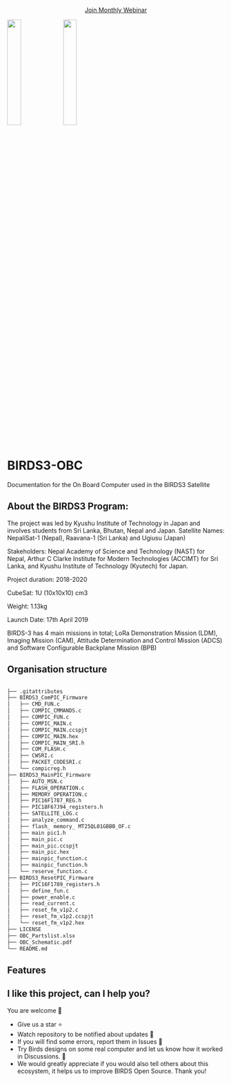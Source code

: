 
<p align="center">
<a href="https://lean-sat.org/opensource/" class="button icon calendar">Join Monthly Webinar</a>
</p>

<img  width="25%" src="https://github.com/BIRDSOpenSource/BIRDS3-ProceduresAndReports/assets/100206676/2d054074-dcd0-4ff8-a535-d025f32914fd"> <img width="25%" src="https://github.com/BIRDSOpenSource/BIRDS3-ProceduresAndReports/assets/100206676/c257e8cf-d65f-473c-98e1-21886804d913">


# BIRDS3-OBC
 Documentation for the On Board Computer used in the BIRDS3 Satellite


## About the BIRDS3 Program:

The project was led by Kyushu Institute of Technology in Japan and involves students from Sri Lanka, Bhutan, Nepal and Japan.
Satellite Names: NepaliSat-1 (Nepal), Raavana-1 (Sri Lanka) and Ugiusu (Japan)

Stakeholders: Nepal Academy of Science and Technology (NAST) for Nepal, Arthur C Clarke Institute for Modern Technologies (ACCIMT) for Sri Lanka, and Kyushu Institute of Technology (Kyutech) for Japan.

Project duration: 2018-2020

CubeSat: 1U (10x10x10) cm3

Weight: 1.13kg

Launch Date: 17th April 2019

BIRDS-3 has 4 main missions in total; LoRa Demonstration Mission (LDM), Imaging Mission (CAM), Attitude Determination and Control Mission (ADCS) and Software Configurable Backplane Mission (BPB) 

## Organisation structure

```bash

├── .gitattributes
├── BIRDS3_ComPIC_Firmware
│   ├── CMD_FUN.c
│   ├── COMPIC_CMMANDS.c
│   ├── COMPIC_FUN.c
│   ├── COMPIC_MAIN.c
│   ├── COMPIC_MAIN.ccspjt
│   ├── COMPIC_MAIN.hex
│   ├── COMPIC_MAIN_SRI.h
│   ├── COM_FLASH.c
│   ├── CWSRI.c
│   ├── PACKET_CODESRI.c
│   └── compicreg.h
├── BIRDS3_MainPIC_Firmware
│   ├── AUTO_MSN.c
│   ├── FLASH_OPERATION.c
│   ├── MEMORY_OPERATION.c
│   ├── PIC16F1787_REG.h
│   ├── PIC18F67J94_registers.h
│   ├── SATELLITE_LOG.c
│   ├── analyze_command.c
│   ├── flash_ memory_ MT25QL01GBBB_OF.c
│   ├── main pic1.h
│   ├── main_pic.c
│   ├── main_pic.ccspjt
│   ├── main_pic.hex
│   ├── mainpic_function.c
│   ├── mainpic_function.h
│   └── reserve_function.c
├── BIRDS3_ResetPIC_Firmware
│   ├── PIC16F1789_registers.h
│   ├── define_fun.c
│   ├── power_enable.c
│   ├── read_current.c
│   ├── reset_fm_v1p2.c
│   ├── reset_fm_v1p2.ccspjt
│   └── reset_fm_v1p2.hex
├── LICENSE
├── OBC_Partslist.xlsx
├── OBC_Schematic.pdf
└── README.md

```

## Features


## I like this project, can I help you?
You are welcome 🙂

* Give us a star ⭐
* Watch repository to be notified about updates 👀
* If you will find some errors, report them in Issues 🐞
* Try Birds designs on some real computer and let us know how it worked in Discussions. 💬
* We would greatly appreciate if you would also tell others about this ecosystem, it helps us to improve BIRDS Open Source. Thank you!
